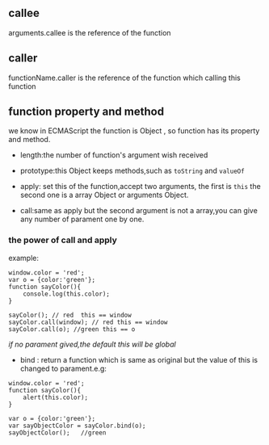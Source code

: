 ## callee

arguments.callee is the reference of the function

## caller

functionName.caller is the reference of the function which calling this function

## function property and method

we know in ECMAScript the function is Object , so function has its property and method.

+ length:the number of function's argument wish received 
+ prototype:this Object keeps methods,such as `toString` and `valueOf`

+ apply: set this of the function,accept two arguments, the first is `this` the second one is a array Object or arguments Object.
+ call:same as apply but the second argument is not a array,you can give any number of parament one by one.

### the power of call and apply

example:

```
window.color = 'red';
var o = {color:'green'};
function sayColor(){
	console.log(this.color);
}

sayColor(); // red  this == window
sayColor.call(window); // red this == window
sayColor.call(o); //green this == o
```

*if no parament gived,the default this will be global*

+ bind : return a function which is same as original but the value of this is changed to parament.e.g:

```
window.color = 'red';
function sayColor(){
	alert(this.color);
}

var o = {color:'green'};
var sayObjectColor = sayColor.bind(o);
sayObjectColor();   //green
```

